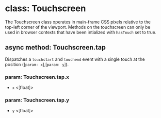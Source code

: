 # class: Touchscreen

The Touchscreen class operates in main-frame CSS pixels relative to the top-left corner of the viewport. Methods on the
touchscreen can only be used in browser contexts that have been intialized with `hasTouch` set to true.

## async method: Touchscreen.tap

Dispatches a `touchstart` and `touchend` event with a single touch at the position ([`param: x`],[`param: y`]).

### param: Touchscreen.tap.x
- `x` <[float]>

### param: Touchscreen.tap.y
- `y` <[float]>
